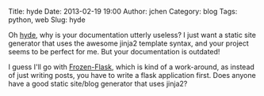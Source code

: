 Title: hyde
Date: 2013-02-19 19:00
Author: jchen
Category: blog
Tags: python, web
Slug: hyde

Oh [hyde][], why is your documentation utterly useless? I just want a
static site generator that uses the awesome jinja2 template syntax, and
your project seems to be perfect for me. But your documentation is
outdated!

I guess I'll go with [Frozen-Flask][], which is kind of a work-around,
as instead of just writing posts, you have to write a flask application
first. Does anyone have a good static site/blog generator that uses
jinja2?

  [hyde]: http://ringce.com/hyde
  [Frozen-Flask]: http://pythonhosted.org/Frozen-Flask/
